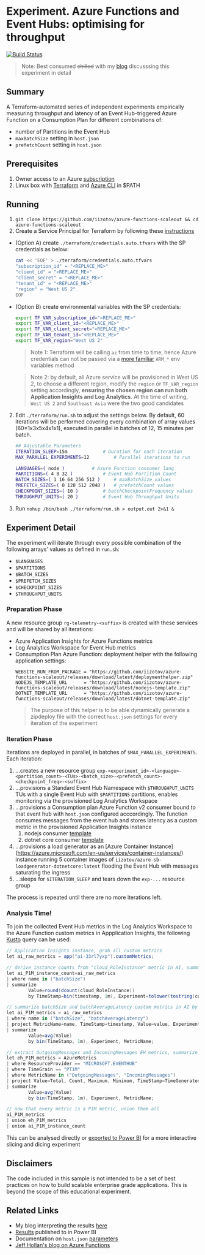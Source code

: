# Experiment. Azure Functions and Event Hubs: optimising for throughput
[![Build Status](https://dev.azure.com/igizotov/azure-functions-scaleout/_apis/build/status/Prepare%20Azure%20Function%20Packages?branchName=master)](https://dev.azure.com/igizotov/azure-functions-scaleout/_build/latest?definitionId=10?branchName=master)

> Note: Best consumed ~~chilled~~ with my [blog](https://aka.ms/AA3qsxf) discusssing this experiment in detail

## Summary
A Terraform-automated series of independent experiments empirically measuring throughput and latency of an Event Hub-triggered Azure Function on a Consumption Plan for different combinations of:
- number of Partitions in the Event Hub
- `maxBatchSize` setting in `host.json`
- `prefetchCount` setting in `host.json`

## Prerequisites
1. Owner access to an Azure [subscription](https://azure.microsoft.com/en-us/free/)
2. Linux box with [Terraform](https://learn.hashicorp.com/terraform/getting-started/install.html) and [Azure CLI](https://docs.microsoft.com/en-us/cli/azure/install-azure-cli?view=azure-cli-latest) in $PATH

## Running
1. `git clone https://github.com/iizotov/azure-functions-scaleout && cd azure-functions-scaleout`
1. Create a Service Principal for Terraform by following these [instructions](https://www.terraform.io/docs/providers/azurerm/auth/service_principal_client_secret.html#creating-a-service-principal)
  - (Option A) create `./terraform/credentials.auto.tfvars` with the SP credentials as below:
	```bash
	cat << 'EOF' > ./terraform/credentials.auto.tfvars
	"subscription_id" = "<REPLACE_ME>"
	"client_id" = "<REPLACE_ME>"
	"client_secret" = "<REPLACE_ME>"
	"tenant_id" = "<REPLACE_ME>"
	"region" = "West US 2"
	EOF
	```
  - (Option B) create environmental variables with the SP credentials:
    ```bash
	export TF_VAR_subscription_id="<REPLACE_ME>"
	export TF_VAR_client_id="<REPLACE_ME>"
	export TF_VAR_client_secret="<REPLACE_ME>"
	export TF_VAR_tenant_id="<REPLACE_ME>"
	export TF_VAR_region="West US 2"
	```
	> Note 1: Terraform will be calling `az` from time to time, hence Azure credentials can not be passed via a [more familiar](https://www.terraform.io/docs/providers/azurerm/auth/service_principal_client_certificate.html#configuring-the-service-principal-in-terraform) `ARM_*` env variables method 
	
	> Note 2: by default, all Azure service will be provisioned in West US 2, to choose a different region, modify the `region` or `TF_VAR_region` setting accordingly, **ensuring the chosen region can run both Application Insights and Log Analytics**. At the time of writing, `West US 2` and `Southeast Asia` were the two good candidates

2. Edit `./terraform/run.sh` to adjust the settings below. By default, 60 iterations will be performed covering every combination of array values (60=1x3x5x4x1x1), executed in parallel in batches of 12, 15 minutes per batch.
    ```bash
	## Adjustable Parameters
	ITERATION_SLEEP=15m 			# Duration for each iteration
	MAX_PARALLEL_EXPERIMENTS=12 		# Parallel iterations to run

	LANGUAGES=( node )			# Azure Function consumer lang
	PARTITIONS=( 4 8 32 )			# Event Hub Partition Count
	BATCH_SIZES=( 1 16 64 256 512 )		# maxBatchSize values
	PREFETCH_SIZES=( 0 128 512 2048 )	# prefetchCount values
	CHECKPOINT_SIZES=( 10 )			# batchCheckpointFrequency values
	THROUGHPUT_UNITS=( 20 )			# Event Hub Throughput Units
	```
3. Run `nohup /bin/bash ./terraform/run.sh > output.out 2>&1 &`

## Experiment Detail
The experiment will iterate through every possible combination of the following arrays' values as defined in `run.sh`:
- `$LANGUAGES`
- `$PARTITIONS`
- `$BATCH_SIZES`
- `$PREFETCH_SIZES`
- `$CHECKPOINT_SIZES`
- `$THROUGHPUT_UNITS`

### Preparation Phase

A new resource group `rg-telemetry-<suffix>` is created with these services and will be shared by all iterations:
  - Azure Application Insights for Azure Functions metrics
  - Log Analytics Workspace for Event Hub metrics
  - Consumption Plan Azure Function: deployment helper with the following application settings:
	```
	WEBSITE_RUN_FROM_PACKAGE = "https://github.com/iizotov/azure-functions-scaleout/releases/download/latest/deploymenthelper.zip"
    NODEJS_TEMPLATE_URL      = "https://github.com/iizotov/azure-functions-scaleout/releases/download/latest/nodejs-template.zip"
    DOTNET_TEMPLATE_URL      = "https://github.com/iizotov/azure-functions-scaleout/releases/download/latest/dotnet-template.zip"
	```
    > The purpose of this helper is to be able dynamically generate a zipdeploy file with the correct `host.json` settings for every iteration of the experiment

### Iteration Phase

Iterations are deployed in parallel, in batches of `$MAX_PARALLEL_EXPERIMENTS`. Each iteration:
   1. ...creates a new resource group `exp-<experiment_id>-<language>-<partition_count>-<TUs>-<batch_size>-<prefetch_count>-<checkpoint_freq>-<suffix>`
   2. ...provisions a Standard Event Hub Namespace with `$THROUGHPUT_UNITS` TUs with a single Event Hub with `$PARTITIONS` partitions, enables monitoring via the provisioned Log Analytics Workspace
   3. ...provisions a Consumption plan Azure Function v2 consumer bound to that event hub with `host.json` configured acccordingly. The function consumes messages from the event hub and stores latency as a custom metric in the provisioned Application Insights instance
      1. nodejs consumer [template](https://github.com/iizotov/azure-functions-scaleout/releases/download/latest/nodejs-template.zip)
      2. dotnet core consumer [template](https://github.com/iizotov/azure-functions-scaleout/releases/download/latest/dotnet-template.zip)
   4. ...provisions a load generator as an [Azure Container Instance] (https://azure.microsoft.com/en-us/services/container-instances/) instance running 5 container images of `iizotov/azure-sb-loadgenerator-dotnetcore:latest` flooding the Event Hub with messages saturating the ingress
   5. ...sleeps for `$ITERATION_SLEEP` and tears down the `exp-...` resource group

The process is repeated until there are no more iterations left.

### Analysis Time!

To join the collected Event Hub metrics in the Log Analytics Workspace to the Azure Function custom metrics in Appplication Insights, the following [Kusto](https://docs.microsoft.com/en-us/azure/azure-monitor/log-query/log-query-overview) query can be used:
```csharp
// Application Insights instance, grab all custom metrics
let ai_raw_metrics = app("ai-33rl7yxp").customMetrics;

// derive instance counts from "cloud_RoleInstance" metric in AI, summarize by iteration and P1M
let ai_P1M_instance_count=ai_raw_metrics
| where name in ("batchSize")
| summarize 
        Value=round(dcount(cloud_RoleInstance))
        by TimeStamp=bin(timestamp, 1m), Experiment=tolower(tostring(customDimensions.experiment)), MetricName="InstanceCount";

// summarize batchSize and batchAverageLatency custom metrics in AI by iteration and P1M
let ai_P1M_metrics = ai_raw_metrics
| where name in ("batchSize", "batchAverageLatency")
| project MetricName=name, TimeStamp=timestamp, Value=value, Experiment=tolower(tostring(customDimensions.experiment))
| summarize 
        Value=avg(Value) 
        by bin(TimeStamp, 1m), Experiment, MetricName;

// extract OutgoingMessages and IncomingMessages EH metrics, summarize by iteration and P1M
let eh_P1M_metrics = AzureMetrics
| where ResourceProvider == "MICROSOFT.EVENTHUB"
| where TimeGrain == "PT1M" 
| where MetricName in ("OutgoingMessages", "IncomingMessages")
| project Value=Total, Count, Maximum, Minimum, TimeStamp=TimeGenerated, MetricName, Experiment=tolower(Resource)
| summarize 
        Value=avg(Value) 
        by bin(TimeStamp, 1m), Experiment, MetricName;

// now that every metric is a P1M metric, union them all  
ai_P1M_metrics 
| union eh_P1M_metrics
| union ai_P1M_instance_count
```
This can be analysed directly or [exported to Power BI](https://docs.microsoft.com/en-us/azure/azure-monitor/platform/powerbi) for a more interactive slicing and dicing experiment 

## Disclaimers
The code included in this sample is not intended to be a set of best practices on how to build scalable enterprise grade applications. This is beyond the scope of this educational experiment.

## Related Links
- My blog interpreting the results [here](https://aka.ms/AA3qsxf) 
- [Results](https://aka.ms/AA3qwza) published to in Power BI
- Documentation on `host.json` [parameters](https://docs.microsoft.com/en-us/azure/azure-functions/functions-bindings-event-hubs#trigger---hostjson-properties)
- [Jeff Hollan's blog on Azure Functions](https://medium.com/@jeffhollan)